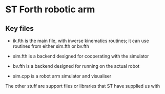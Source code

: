 ST Forth robotic arm
===

Key files
---
* ik.fth is the main file, with inverse kinematics routines; it can use
  routines from either sim.fth or bv.fth
* sim.fth is a backend designed for cooperating with the simulator
* bv.fth is a backend designed for running on the actual robot

* sim.cpp is a robot arm simulator and visualiser

The other stuff are support files or libraries that ST have supplied us with
